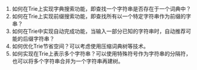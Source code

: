 

1. 如何在Trie上实现字典搜索功能，即查找一个字符串是否存在于一个词典中？
2. 如何在Trie上实现前缀搜索功能，即查找所有以一个特定字符串作为前缀的字串？
3. 如何在Trie中实现自动完成功能，当输入一部分已知的字符串时，自动推荐可能的后缀字符串？
4. 如何优化Trie节省空间？可以考虑使用压缩词典树等技术。
5. 如何实现在Trie上表示多个字符串？可以使用特殊符号作为字符串的分隔符，也可以将多个字符串合并为一个字符串再建树。